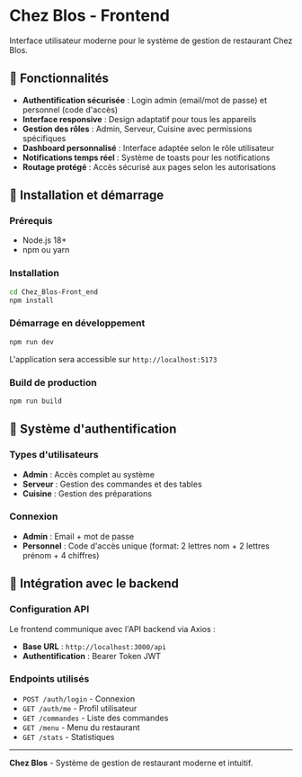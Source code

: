# Chez Blos - Frontend

Interface utilisateur moderne pour le système de gestion de restaurant Chez Blos.

## 🚀 Fonctionnalités

- **Authentification sécurisée** : Login admin (email/mot de passe) et personnel (code d'accès)
- **Interface responsive** : Design adaptatif pour tous les appareils
- **Gestion des rôles** : Admin, Serveur, Cuisine avec permissions spécifiques
- **Dashboard personnalisé** : Interface adaptée selon le rôle utilisateur
- **Notifications temps réel** : Système de toasts pour les notifications
- **Routage protégé** : Accès sécurisé aux pages selon les autorisations

## 🚀 Installation et démarrage

### Prérequis

- Node.js 18+
- npm ou yarn

### Installation

```bash
cd Chez_Blos-Front_end
npm install
```

### Démarrage en développement

```bash
npm run dev
```

L'application sera accessible sur `http://localhost:5173`

### Build de production

```bash
npm run build
```

## 🔐 Système d'authentification

### Types d'utilisateurs

- **Admin** : Accès complet au système
- **Serveur** : Gestion des commandes et des tables
- **Cuisine** : Gestion des préparations

### Connexion

- **Admin** : Email + mot de passe
- **Personnel** : Code d'accès unique (format: 2 lettres nom + 2 lettres prénom + 4 chiffres)

## 🔗 Intégration avec le backend

### Configuration API

Le frontend communique avec l'API backend via Axios :

- **Base URL** : `http://localhost:3000/api`
- **Authentification** : Bearer Token JWT

### Endpoints utilisés

- `POST /auth/login` - Connexion
- `GET /auth/me` - Profil utilisateur
- `GET /commandes` - Liste des commandes
- `GET /menu` - Menu du restaurant
- `GET /stats` - Statistiques

---

**Chez Blos** - Système de gestion de restaurant moderne et intuitif.

